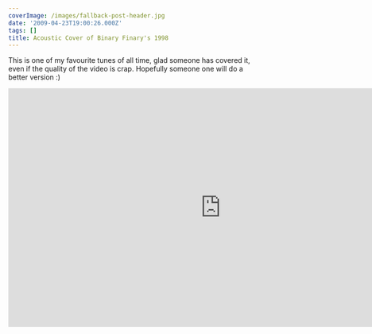 ```yaml
---
coverImage: /images/fallback-post-header.jpg
date: '2009-04-23T19:00:26.000Z'
tags: []
title: Acoustic Cover of Binary Finary's 1998
---
```


This is one of my favourite tunes of all time, glad someone has covered it, even if the quality of the video is crap. Hopefully someone one will do a better version :)

<!-- more -->

<iframe width="853" height="480" src="https://www.youtube.com/embed/c44m64i0aKc" frameborder="0" allow="accelerometer; autoplay; clipboard-write; encrypted-media; gyroscope; picture-in-picture"  allowfullscreen></iframe>
